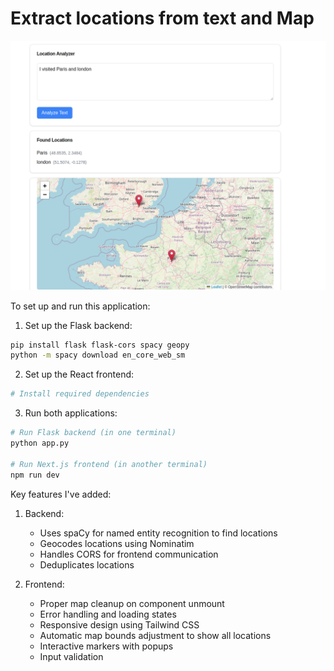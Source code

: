 # Extract locations from text and Map

![content2map](https://github.com/thinkphp/content2map/blob/master/Screenshot%20from%202025-02-07%2011-42-12.png?raw=true)

To set up and run this application:

1. Set up the Flask backend:
```bash
pip install flask flask-cors spacy geopy
python -m spacy download en_core_web_sm
```

2. Set up the React frontend:
```bash
# Install required dependencies
```

3. Run both applications:
```bash
# Run Flask backend (in one terminal)
python app.py

# Run Next.js frontend (in another terminal)
npm run dev
```

Key features I've added:
1. Backend:
   - Uses spaCy for named entity recognition to find locations
   - Geocodes locations using Nominatim
   - Handles CORS for frontend communication
   - Deduplicates locations

2. Frontend:
   - Proper map cleanup on component unmount
   - Error handling and loading states
   - Responsive design using Tailwind CSS
   - Automatic map bounds adjustment to show all locations
   - Interactive markers with popups
   - Input validation
